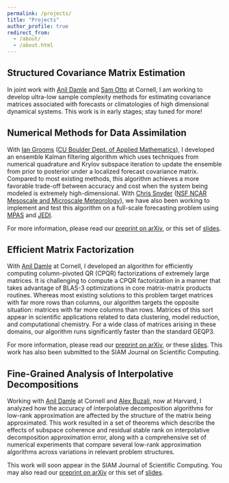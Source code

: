 ```yaml
---
permalink: /projects/
title: "Projects"
author_profile: true
redirect_from: 
  - /about/
  - /about.html
---
```


## Structured Covariance Matrix Estimation

In joint work with [Anil Damle](https://www.cs.cornell.edu/~damle) and [Sam Otto](https://www.engineering.cornell.edu/faculty-directory/sam-otto) at Cornell, I am working to develop ultra-low sample complexity methods for estimating covariance matrices associated with forecasts or climatologies of high dimensional dynamical systems. This work is in early stages; stay tuned for more!

## Numerical Methods for Data Assimilation

With [Ian Grooms](https://www.colorado.edu/amath/grooms) ([CU Boulder Dept. of Applied Mathematics](https://www.colorado.edu/amath/)), I developed an ensemble Kalman filtering algorithm which uses techniques from numerical quadrature and Krylov subspace iteration to update the ensemble from prior to posterior under a localized forecast covariance matrix. Compared to most existing methods, this algorithm achieves a more favorable trade-off between accuracy and cost when the system being modeled is extremely high-dimensional. With [Chris Snyder](https://www.mmm.ucar.edu/about/people/chris-snyder) ([NSF NCAR Mesoscale and Microscale Meteorology](https://www.mmm.ucar.edu/)), we have also been working to implement and test this algorithm on a full-scale forecasting problem using [MPAS](https://ncar.ucar.edu/what-we-offer/models/model-prediction-across-scales-mpas) and [JEDI](https://www.jcsda.org/jcsda-project-jedi).

For more information, please read our [preprint on arXiv](https://arxiv.org/abs/2503.00253), or this set of [slides](/files/slides_ds_2025.pdf).

## Efficient Matrix Factorization

With [Anil Damle](https://www.cs.cornell.edu/~damle) at Cornell, I developed an algorithm for efficiently computing column-pivoted QR (CPQR) factorizations of extremely large matrices. It is challenging to compute a CPQR factorization in a manner that takes advantage of BLAS-3 optimizations in core matrix-matrix products routines. Whereas most existing solutions to this problem target matrices with far more rows than columns, our algorithm targets the opposite situation: matrices with far more columns than rows. Matrices of this sort appear in scientific applications related to data clustering, model reduction, and computational chemistry. For a wide class of matrices arising in these domains, our algorithm runs significantly faster than the standard GEQP3.

For more information, please read our [preprint on arXiv](https://arxiv.org/abs/2501.18035), or these [slides](/files/slides_midatlanticna_2025.pdf). This work has also been submitted to the SIAM Journal on Scientific Computing.

## Fine-Grained Analysis of Interpolative Decompositions

Working with [Anil Damle](https://www.cs.cornell.edu/~damle) at Cornell and [Alex Buzali](https://seas.harvard.edu/person/alex-buzali), now at Harvard, I analyzed how the accuracy of interpolative decomposition algorithms for low-rank approximation are affected by the structure of the matrix being approximated. This work resulted in a set of theorems which describe the effects of subspace coherence and residual stable rank on interpolative decomposition approximation error, along with a comprehensive set of numerical experiments that compare several low-rank approximation algorithms across variations in relevant problem structures.

This work will soon appear in the SIAM Journal of Scientific Computing. You may also read our [preprint on arXiv](https://arxiv.org/abs/2310.09452) or this set of [slides](/files/slides_scan_2023.pdf).